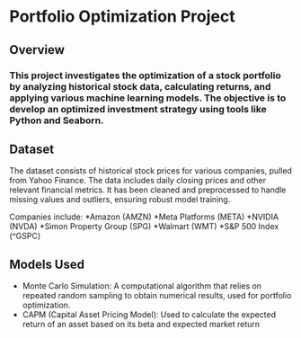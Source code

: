 # Portfolio Optimization Project

## Overview
### This project investigates the optimization of a stock portfolio by analyzing historical stock data, calculating returns, and applying various machine learning models. The objective is to develop an optimized investment strategy using tools like Python and Seaborn.

## Dataset
The dataset consists of historical stock prices for various companies, pulled from Yahoo Finance. The data includes daily closing prices and other relevant financial metrics. It has been cleaned and preprocessed to handle missing values and outliers, ensuring robust model training.

Companies include:
*Amazon (AMZN)
*Meta Platforms (META)
*NVIDIA (NVDA)
*Simon Property Group (SPG)
*Walmart (WMT)
*S&P 500 Index (^GSPC)

## Models Used
* Monte Carlo Simulation: A computational algorithm that relies on repeated random sampling to obtain numerical results, used for portfolio optimization.
* CAPM (Capital Asset Pricing Model): Used to calculate the expected return of an asset based on its beta and expected market return
